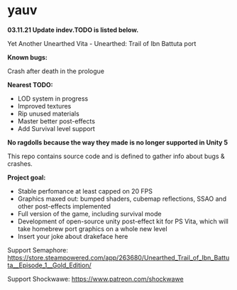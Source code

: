 # yauv

**03.11.21 Update indev.TODO is listed below.**

Yet Another Unearthed Vita - Unearthed: Trail of Ibn Battuta port

**Known bugs:**

Crash after death in the prologue


**Nearest TODO:**

- LOD system in progress
- Improved textures
- Rip unused materials
- Master better post-effects
- Add Survival level support


**No ragdolls because the way they made is no longer supported in Unity 5**

This repo contains source code and is defined to gather info about bugs & crashes.

**Project goal:**
- Stable perfomance at least capped on 20 FPS
- Graphics maxed out: bumped shaders, cubemap reflections, SSAO and other post-effects implemented
- Full version of the game, including survival mode
- Development of open-source unity post-effect kit for PS Vita, which will take homebrew port graphics on a whole new level
- Insert your joke about drakeface here

Support Semaphore: https://store.steampowered.com/app/263680/Unearthed_Trail_of_Ibn_Battuta__Episode_1__Gold_Edition/

Support Shockwawe: https://www.patreon.com/shockwawe

